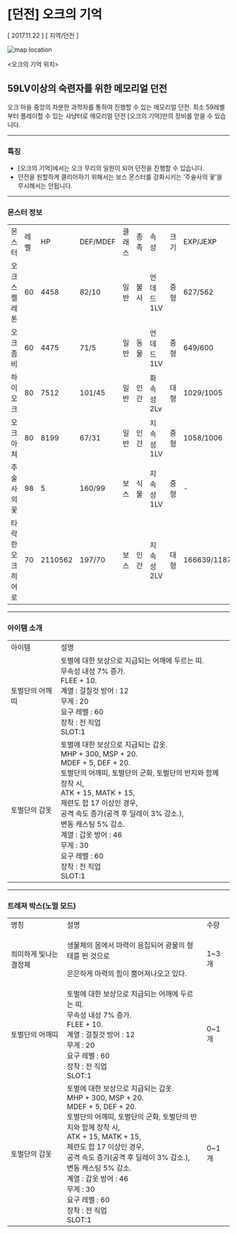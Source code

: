 # [던전] 오크의 기억

[ 2017.11.22 ] [ 지역/던전 ]

![map location](http://imgc.gnjoy.com/ufile/common/2017/11/27/115008_rhQxSCIM.bmp)

<오크의 기억 위치>

## 59LV이상의 숙련자를 위한 메모리얼 던전

오크 마을 중앙의 차분한 과학자를 통하여 진행할 수 있는 메모리얼 던전. 최소 59레벨부터 플레이할 수 있는 사냥터로 메모리얼 던전 [오크의 기억]만의 장비를 얻을 수 있습니다.

---

### 특징

* [오크의 기억]에서는 오크 무리의 일원이 되어 던전을 진행할 수 있습니다.
* 던전을 원할하게 클리어하기 위해서는 보스 몬스터를 강화시키는 ‘주술사의 꽃’을 무시해서는 안됩니다.

---

### 몬스터 정보

<table>
	<tbody>
		<tr>
			<td>몬스터</td>
			<td>레벨</td>
			<td>HP</td>
			<td>DEF/MDEF</td>
			<td>클래스</td>
			<td>종족</td>
			<td>속성</td>
			<td>크기</td>
			<td>EXP/JEXP</td>
		</tr>
		<tr>
			<td>
        <img alt="" src="http://imgc.gnjoy.com/ufile/common/2017/11/30/023723_JoP1F2Yq.png"><br/>
			  오크 스켈레톤
			</td>
			<td>60</td>
			<td>4458</td>
			<td>82/10</td>
			<td>일반</td>
			<td>불사</td>
			<td>언데드 1LV</td>
			<td>중형</td>
			<td>627/562</td>
		</tr>
		<tr>
			<td>
			  <img alt="" src="http://imgc.gnjoy.com/ufile/common/2017/11/30/023736_gXpYygYi.png"><br/>
			  오크 좀비
			</td>
			<td>60</td>
			<td>4475</td>
			<td>71/5</td>
			<td>일반</td>
			<td>동물</td>
			<td>언데드 1LV</td>
			<td>중형</td>
			<td>649/600</td>
		</tr>
		<tr>
			<td>
        <img alt="" src="http://imgc.gnjoy.com/ufile/common/2017/11/30/024058_52UhiOAD.png"><br/>
        하이 오크
			</td>
			<td>80</td>
			<td>7512</td>
			<td>101/45</td>
			<td>일반</td>
			<td>인간</td>
			<td>화속성 2Lv</td>
			<td>대형</td>
			<td>1029/1005</td>
		</tr>
		<tr>
			<td>
        <img alt="" src="http://imgc.gnjoy.com/ufile/common/2017/11/30/024106_SxXqqKBB.png"><br/>
        오크 아쳐
			</td>
			<td>80</td>
			<td>8199</td>
			<td>67/31</td>
			<td>일반</td>
			<td>인간</td>
			<td>지속성 1LV</td>
			<td>중형</td>
			<td>1058/1006</td>
		</tr>
		<tr>
			<td>
        <img alt="" src="http://imgc.gnjoy.com/ufile/common/2017/11/30/023752_7KxmucCf.png"><br/>
        주술사의 꽃
			</td>
			<td>98</td>
			<td>5</td>
			<td>160/99</td>
			<td>보스</td>
			<td>식물</td>
			<td>지속성 1LV</td>
			<td>중형</td>
			<td>-</td>
		</tr>
		<tr>
			<td>
        <img alt="" src="http://imgc.gnjoy.com/ufile/common/2017/11/30/023800_luMXIpLt.png"><br/>
        타락한 오크 히어로
			</td>
			<td>70</td>
			<td>2110562</td>
			<td>197/70</td>
			<td>보스</td>
			<td>인간</td>
			<td>지속성 2LV</td>
			<td>대형</td>
			<td>166639/118717</td>
		</tr>
	</tbody>
</table>

---

### 아이템 소개

<table>
	<tbody>
		<tr>
			<td>아이템</td>
			<td>설명</td>
		</tr>
		<tr>
			<td rowspan="2">
			<img alt="" src="http://imgc.gnjoy.com/ufile/common/2017/11/27/115400_TfLuVyAT.bmp"><br/>
			토벌단의 어깨띠
			</td>
		</tr>
		<tr>
			<td>
        토벌에 대한 보상으로 지급되는 어깨에 두르는 띠.<br/>
        무속성 내성 7% 증가.<br/>
        FLEE + 10.<br/>
        계열 : 걸칠것 방어 : 12<br/>
        무게 : 20<br/>
        요구 레벨 : 60<br/>
        장착 : 전 직업<br/>
        SLOT:1
			</td>
		</tr>
		<tr>
			<td rowspan="2">
			<img alt="" src="http://imgc.gnjoy.com/ufile/common/2017/11/27/115412_LOqqgVYR.bmp"><br/>
			토벌단의 갑옷
			</td>
		</tr>
		<tr>
			<td>
        토벌에 대한 보상으로 지급되는 갑옷.<br/>
        MHP + 300, MSP + 20.<br>
        MDEF + 5, DEF + 20.<br/>
        토벌단의 어깨띠, 토벌단의 군화, 토벌단의 반지와 함께 장착 시,<br/>
        ATK + 15, MATK + 15,<br/>
        제련도 합 17 이상인 경우,<br/>
        공격 속도 증가(공격 후 딜레이 3% 감소.),<br/>
        변동 캐스팅 5% 감소.<br/>
        계열 : 갑옷 방어 : 46<br/>
        무게 : 30<br/>
        요구 레벨 : 60<br/>
        장착 : 전 직업<br/>
        SLOT:1
			</td>
		</tr>
	</tbody>
</table>

---

### 트레져 박스(노멀 모드)

<table>
	<tbody>
		<tr>
			<td>명칭</td>
			<td>설명</td>
			<td>수량</td>
		</tr>
		<tr>
			<td>
			  <img alt="" src="http://imgc.gnjoy.com/ufile/common/2017/11/28/034457_Q3qaTyry.bmp"><br/>희미하게 빛나는 결정체
			</td>
			<td>
        <p>생물체의 몸에서 마력이 응집되어 광물의 형태를 띈 것으로</p>
        <p>은은하게 마력의 힘이 뿜어져나오고 있다.</p>
			</td>
			<td>1~3 개</td>
		</tr>
		<tr>
			<td>
			  <img alt="" src="http://imgc.gnjoy.com/ufile/common/2017/11/27/115400_TfLuVyAT.bmp"><br/>토벌단의 어깨띠
			</td>
			<td>
        토벌에 대한 보상으로 지급되는 어깨에 두르는 띠.<br>
        무속성 내성 7% 증가.<br>
        FLEE + 10.<br>
        계열 : 걸칠것 방어 : 12<br>
        무게 : 20<br>
        요구 레벨 : 60<br>
        장착 : 전 직업<br>
        SLOT:1
      </td>
			<td>0~1 개</td>
		</tr>
		<tr>
			<td>
			  <img alt="" src="http://imgc.gnjoy.com/ufile/common/2017/11/27/115412_LOqqgVYR.bmp"><br/>토벌단의 갑옷
			</td>
			<td>
        토벌에 대한 보상으로 지급되는 갑옷.<br>
        MHP + 300, MSP + 20.<br>
        MDEF + 5, DEF + 20.<br>
        토벌단의 어깨띠, 토벌단의 군화, 토벌단의 반지와 함께 장착 시,<br>
        ATK + 15, MATK + 15,<br>
        제련도 합 17 이상인 경우,<br>
        공격 속도 증가(공격 후 딜레이 3% 감소.),<br>
        변동 캐스팅 5% 감소.<br>
        계열 : 갑옷 방어 : 46<br>
        무게 : 30<br>
        요구 레벨 : 60<br>
        장착 : 전 직업<br>
        SLOT:1
      </td>
			<td>0~1 개</td>
		</tr>
	</tbody>
</table>